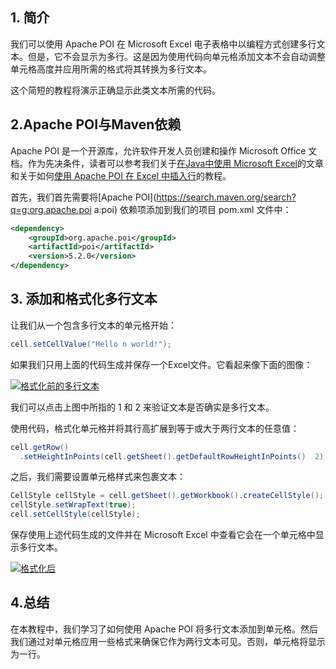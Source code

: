 ## 1. 简介

我们可以使用 Apache POI 在 Microsoft Excel 电子表格中以编程方式创建多行文本。但是，它不会显示为多行。这是因为使用代码向单元格添加文本不会自动调整单元格高度并应用所需的格式将其转换为多行文本。

这个简短的教程将演示正确显示此类文本所需的代码。

## 2.Apache POI与Maven依赖

Apache POI 是一个开源库，允许软件开发人员创建和操作 Microsoft Office 文档。作为先决条件，读者可以参考我们关于[在Java中使用 Microsoft Excel](https://www.baeldung.com/java-microsoft-excel)的文章和关于如何[使用 Apache POI 在 Excel 中插入行](https://www.baeldung.com/apache-poi-insert-excel-row)的教程。

首先，我们首先需要将[Apache POI](https://search.maven.org/search?q=g:org.apache.poi a:poi) 依赖项添加到我们的项目 pom.xml 文件中：

```xml
<dependency>
    <groupId>org.apache.poi</groupId> 
    <artifactId>poi</artifactId> 
    <version>5.2.0</version> 
</dependency>
```

## 3. 添加和格式化多行文本

让我们从一个包含多行文本的单元格开始：

```java
cell.setCellValue("Hello n world!");
```

如果我们只用上面的代码生成并保存一个Excel文件。它看起来像下面的图像：

[![格式化前的多行文本](https://www.baeldung.com/wp-content/uploads/2021/10/multiline_text_before_formatting-1024x360.png)](https://www.baeldung.com/wp-content/uploads/2021/10/multiline_text_before_formatting.png)

我们可以点击上图中所指的 1 和 2 来验证文本是否确实是多行文本。

使用代码，格式化单元格并将其行高扩展到等于或大于两行文本的任意值：

```java
cell.getRow()
  .setHeightInPoints(cell.getSheet().getDefaultRowHeightInPoints()  2);
```

之后，我们需要设置单元格样式来包裹文本：

```java
CellStyle cellStyle = cell.getSheet().getWorkbook().createCellStyle();
cellStyle.setWrapText(true);
cell.setCellStyle(cellStyle);
```

保存使用上述代码生成的文件并在 Microsoft Excel 中查看它会在一个单元格中显示多行文本。

[![格式化后](https://www.baeldung.com/wp-content/uploads/2021/10/multiline_text_after_formatting-1024x449.png)](https://www.baeldung.com/wp-content/uploads/2021/10/multiline_text_after_formatting.png)

## 4.总结

在本教程中，我们学习了如何使用 Apache POI 将多行文本添加到单元格。然后我们通过对单元格应用一些格式来确保它作为两行文本可见。否则，单元格将显示为一行。